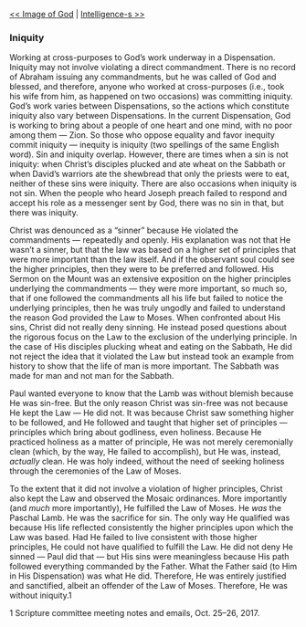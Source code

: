 [<< Image of God](Image%20of%20God.md)  |  [Intelligence-s >>](Intelligence-s.md)

### Iniquity
Working at cross-purposes to God’s work underway in a Dispensation. Iniquity may not involve violating a direct commandment. There is no record of Abraham issuing any commandments, but he was called of God and blessed, and therefore, anyone who worked at cross-purposes (i.e., took his wife from him, as happened on two occasions) was committing iniquity. God’s work varies between Dispensations, so the actions which constitute iniquity also vary between Dispensations. In the current Dispensation, God is working to bring about a people of one heart and one mind, with no poor among them — Zion. So those who oppose equality and favor inequity commit iniquity — inequity is iniquity (two spellings of the same English word). Sin and iniquity overlap. However, there are times when a sin is not iniquity: when Christ’s disciples plucked and ate wheat on the Sabbath or when David’s warriors ate the shewbread that only the priests were to eat, neither of these sins were iniquity. There are also occasions when iniquity is not sin. When the people who heard Joseph preach failed to respond and accept his role as a messenger sent by God, there was no sin in that, but there was iniquity.

Christ was denounced as a “sinner” because He violated the commandments — repeatedly and openly. His explanation was not that He wasn’t a sinner, but that the law was based on a higher set of principles that were more important than the law itself. And if the observant soul could see the higher principles, then they were to be preferred and followed. His Sermon on the Mount was an extensive exposition on the higher principles underlying the commandments — they were more important, so much so, that if one followed the commandments all his life but failed to notice the underlying principles, then he was truly ungodly and failed to understand the reason God provided the Law to Moses. When confronted about His sins, Christ did not really deny sinning. He instead posed questions about the rigorous focus on the Law to the exclusion of the underlying principle. In the case of His disciples plucking wheat and eating on the Sabbath, He did not reject the idea that it violated the Law but instead took an example from history to show that the life of man is more important. The Sabbath was made for man and not man for the Sabbath.

Paul wanted everyone to know that the Lamb was without blemish because He was sin-free. But the only reason Christ was sin-free was not because He kept the Law — He did not. It was because Christ saw something higher to be followed, and He followed and taught that higher set of principles — principles which bring about godliness, even holiness. Because He practiced holiness as a matter of principle, He was not merely ceremonially clean (which, by the way, He failed to accomplish), but He was, instead, *actually* clean. He was holy indeed, without the need of seeking holiness through the ceremonies of the Law of Moses.

To the extent that it did not involve a violation of higher principles, Christ also kept the Law and observed the Mosaic ordinances. More importantly (and *much* more importantly), He fulfilled the Law of Moses. He *was* the Paschal Lamb. He was the sacrifice for sin. The only way He qualified was because His life reflected consistently the higher principles upon which the Law was based. Had He failed to live consistent with those higher principles, He could not have qualified to fulfill the Law. He did not deny He sinned — Paul did that — but His sins were meaningless because His path followed everything commanded by the Father. What the Father said (to Him in His Dispensation) was what He did. Therefore, He was entirely justified and sanctified, albeit an offender of the Law of Moses. Therefore, He was without iniquity.1



1 Scripture committee meeting notes and emails, Oct. 25–26, 2017.